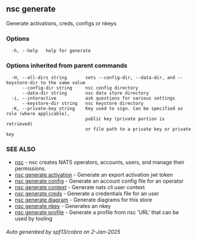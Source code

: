 ## nsc generate

Generate activations, creds, configs or nkeys

### Options

```
  -h, --help   help for generate
```

### Options inherited from parent commands

```
  -H, --all-dirs string       sets --config-dir, --data-dir, and --keystore-dir to the same value
      --config-dir string     nsc config directory
      --data-dir string       nsc data store directory
  -i, --interactive           ask questions for various settings
      --keystore-dir string   nsc keystore directory
  -K, --private-key string    Key used to sign. Can be specified as role (where applicable),
                              public key (private portion is retrieved)
                              or file path to a private key or private key 
```

### SEE ALSO

* [nsc](nsc.md)	 - nsc creates NATS operators, accounts, users, and manage their permissions.
* [nsc generate activation](nsc_generate_activation.md)	 - Generate an export activation jwt token
* [nsc generate config](nsc_generate_config.md)	 - Generate an account config file for an operator
* [nsc generate context](nsc_generate_context.md)	 - Generate nats cli user context
* [nsc generate creds](nsc_generate_creds.md)	 - Generate a credentials file for an user
* [nsc generate diagram](nsc_generate_diagram.md)	 - Generate diagrams for this store
* [nsc generate nkey](nsc_generate_nkey.md)	 - Generates an nkey
* [nsc generate profile](nsc_generate_profile.md)	 - Generate a profile from nsc 'URL' that can be used by tooling

###### Auto generated by spf13/cobra on 2-Jan-2025
